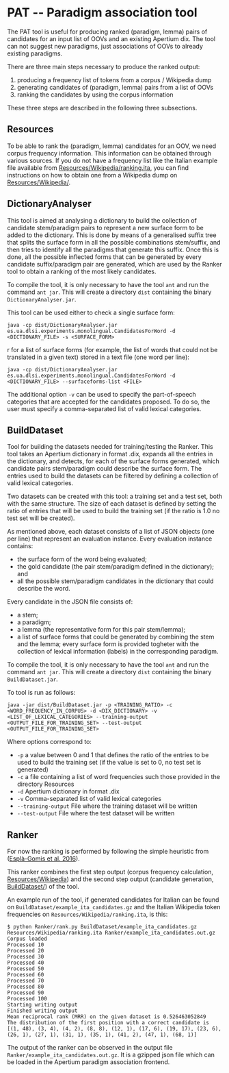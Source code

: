 # PAT -- Paradigm association tool

The PAT tool is useful for producing ranked (paradigm, lemma) pairs of candidates for an input list of OOVs and an existing Apertium dix. The tool can not suggest new paradigms, just associations of OOVs to already existing paradigms.

There are three main steps necessary to produce the ranked output:

1. producing a frequency list of tokens from a corpus / Wikipedia dump
2. generating candidates of (paradigm, lemma) pairs from a list of OOVs
3. ranking the candidates by using the corpus information

These three steps are described in the following three subsections.

## Resources

To be able to rank the (paradigm, lemma) candidates for an OOV, we need corpus frequency information. This information can be obtained through various sources. If you do not have a frequency list like the Italian example file available from [Resources/Wikipedia/ranking.ita](Resources/Wikipedia/ranking.ita), you can find instructions on how to obtain one from a Wikipedia dump on [Resources/Wikipedia/](Resources/Wikipedia/).

## DictionaryAnalyser

This tool is aimed at analysing a dictionary to build the collection of candidate stem/paradigm pairs to represent a new surface form to be added to the dictionary. This is done by means of a generalised suffix tree that splits the surface form in all the possible combinations stem/suffix, and then tries to identify all the paradigms that generate this suffix. Once this is done, all the possible inflected forms that can be generated by every candidate suffix/paradigm pair are generated, which are used by the Ranker tool to obtain a ranking of the most likely candidates.

To compile the tool, it is only necessary to have the tool ```ant``` and run the command ```ant jar```. This will create a directory ```dist``` containing the binary ```DictionaryAnalyser.jar```.

This tool can be used either to check a single surface form:

```java -cp dist/DictionaryAnalyser.jar es.ua.dlsi.experiments.monolingual.CandidatesForWord -d <DICTIONARY_FILE> -s <SURFACE_FORM>```

 r for a list of surface forms (for example, the list of words that could not be translated in a given text) stored in a text file (one word per line):

```java -cp dist/DictionaryAnalyser.jar es.ua.dlsi.experiments.monolingual.CandidatesForWord -d <DICTIONARY_FILE> --surfaceforms-list <FILE>```

The additional option  ```-v``` can be used to specify the part-of-speech categories that are accepted for the candidates proposed. To do so, the user must specify a comma-separated list of valid lexical categories.


## BuildDataset

Tool for building the datasets needed for training/testing the Ranker. This tool takes an Apertium dictionary in format .dix, expands all the entries in the dictionary, and detects, for each of the surface forms generated, which candidate pairs stem/paradigm could describe the surface form. The entries used to build the datasets can be filtered by defining a collection of valid lexical categories.

Two datasets can be created with this tool: a training set and a test set, both with the same structure. The size of each dataset is defined by setting the ratio of entries that will be used to build the training set (if the ratio is 1.0 no test set will be created). 

As mentioned above, each dataset consists of a list of JSON objects (one per line) that represent an evaluation instance. Every evaluation instance contains:
 - the surface form of the word being evaluated;
 - the gold candidate (the pair stem/paradigm defined in the dictionary); and
 - all the possible stem/paradigm candidates in the dictionary that could describe the word.

Every candidate in the JSON file consists of:
 - a stem;
 - a paradigm;
 - a lemma (the representative form for this pair stem/lemma); 
 - a list of surface forms that could be generated by combining the stem and the lemma; every surface form is provided togheter with the collection of lexical information (labels) in the corresponding paradigm.

To compile the tool, it is only necessary to have the tool ```ant``` and run the command ```ant jar```. This will create a directory ```dist``` containing the binary ```BuildDataset.jar```.

To tool is run as follows:
```
java -jar dist/BuildDataset.jar -p <TRAINING_RATIO> -c <WORD_FREQUENCY_IN_CORPUS> -d <DIX_DICTIONARY> -v <LIST_OF_LEXICAL_CATEGORIES> --training-output <OUTPUT_FILE_FOR_TRAINING_SET> --test-output <OUTPUT_FILE_FOR_TRAINING_SET>
```
Where options correspond to:
 - ```-p``` a value between 0 and 1 that defines the ratio of the entries to be used to build the training set (if the value is set to 0, no test set is generated)
 - ```-c``` a file containing a list of word frequencies such those provided in the directory Resources
 - ```-d``` Apertium dictionary in format .dix
 - ```-v``` Comma-separated list of valid lexical categories
 - ```--training-output``` File where the training dataset will be written
 - ```--test-output``` File where the test dataset will be written

## Ranker

For now the ranking is performed by following the simple heuristic from ([Esplà-Gomis et al. 2016](http://link.springer.com/article/10.1007/s10579-016-9360-9)).

This ranker combines the first step output (corpus frequency calculation, [Resources/Wikipedia](Resources/Wikipedia)) and the second step output (candidate generation, [BuildDataset/](BuildDataset/)) of the tool.

An example run of the tool, if generated candidates for Italian can be found on ```BuildDataset/example_ita_candidates.gz``` and the Italian Wikipedia token frequencies on ```Resources/Wikipedia/ranking.ita```, is this:

```
$ python Ranker/rank.py BuildDataset/example_ita_candidates.gz Resources/Wikipedia/ranking.ita Ranker/example_ita_candidates.out.gz
Corpus loaded
Processed 10
Processed 20
Processed 30
Processed 40
Processed 50
Processed 60
Processed 70
Processed 80
Processed 90
Processed 100
Starting writing output
Finished writing output
Mean reciprocal rank (MRR) on the given dataset is 0.526463052849
The distribution of the first position with a correct candidate is [(1, 48), (3, 4), (4, 2), (8, 8), (12, 1), (17, 6), (19, 17), (23, 6), (26, 1), (27, 1), (31, 1), (35, 1), (41, 2), (47, 1), (68, 1)]
```

The output of the ranker can be observed in the output file ```Ranker/example_ita_candidates.out.gz```. It is a gzipped json file which can be loaded in the Apertium paradigm association frontend.

